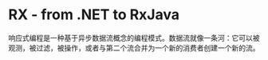 # RX - from .NET to RxJava

响应式编程是一种基于异步数据流概念的编程模式。数据流就像一条河：它可以被观测，被过滤，被操作，或者与第二个流合并为一个新的消费者创建一个新的流。

